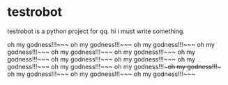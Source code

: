 # testrobot
testrobot is a python project for qq.
hi i must write something.

oh my godness!!!~~~
oh my godness!!!~~~
oh my godness!!!~~~
oh my godness!!!~~~
oh my godness!!!~~~
oh my godness!!!~~~
oh my godness!!!~~~
oh my godness!!!~~~
oh my godness!!!~~~
oh my godness!!!~~~
oh my godness!!!~~~
oh my godness!!!~~~oh my godness!!!~~~
oh my godness!!!~~~
oh my godness!!!~~~
oh my godness!!!~~~
